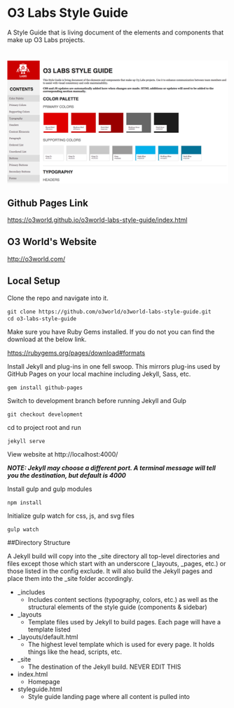 # O3 Labs Style Guide

A Style Guide that is living document of the elements and components that make up O3 Labs projects.

#
![screenshot of project main page](/src/images/demo-screenshot.jpg)

## Github Pages Link

https://o3world.github.io/o3world-labs-style-guide/index.html

## O3 World's Website

http://o3world.com/

## Local Setup

Clone the repo and navigate into it.

````
git clone https://github.com/o3world/o3world-labs-style-guide.git
cd o3-labs-style-guide
````
Make sure you have Ruby Gems installed. If you do not you can find the download at the below link.

https://rubygems.org/pages/download#formats

Install Jekyll and plug-ins in one fell swoop. This mirrors plug-ins used by GitHub Pages on your local machine including Jekyll, Sass, etc.
````
gem install github-pages
````

Switch to development branch before running Jekyll and Gulp
````
git checkout development
````
cd to project root and run 
````
jekyll serve
````
View website at http://localhost:4000/ 

***NOTE: Jekyll may choose a different port. A terminal message will tell you the destination, but default is 4000***

Install gulp and gulp modules
````
npm install
````
Initialize gulp watch for css, js, and svg files
````
gulp watch
````
##Directory Structure

A Jekyll build will copy into the _site directory all top-level directories and files except those which start with an underscore (_layouts, _pages, etc.) or those listed in the config exclude. It will also build the Jekyll pages and place them into the _site folder accordingly.

* _includes
  - Includes content sections (typography, colors, etc.) as well as the structural elements of the style guide (components & sidebar) 
* _layouts
  - Template files used by Jekyll to build pages. Each page will have a template listed
* _layouts/default.html
  - The highest level template which is used for every page. It holds things like the head, scripts, etc.
* _site
  - The destination of the Jekyll build. NEVER EDIT THIS  
* index.html
  - Homepage
* styleguide.html
  - Style guide landing page where all content is pulled into

